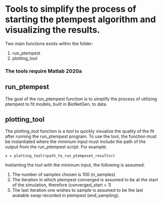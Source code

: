 # Tools to simplify the process of starting the ptempest algorithm and visualizing the results. 

Two main functions exists within the folder: 
1. run_ptempest
2. plotting_tool

### The tools require Matlab 2020a 

## run_ptempest 
The goal of the run_ptempest function is to simplify the process of utilizing ptempest to fit models, built in BioNetGen, to data. 

## plotting_tool 
The plotting_tool function is a tool to quickly visualize the quality of the fit after running the run_ptempest program. To use the tool, the function must be instantiated where the minimum input must include the path of the output from the run_ptempest script. For example: 
~~~
x = plotting_tool(<path_to_run_ptempeset_results>) 
~~~

Instianting the tool with the minimum input, the following is assumed: 
1. The number of samples chosen is 100 (n_samples) 
2. The iteration in which ptempest converged is assumed to be at the start of the simulation, therefore (converged_start = 1) 
3. The last iteration one wishes to sample is assumed to be the last avaiable swap recorded in ptempest (end_sampling). 
